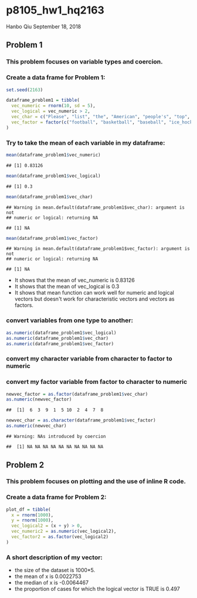 p8105\_hw1\_hq2163
================
Hanbo Qiu
September 18, 2018

Problem 1
---------

### This problem focuses on variable types and coercion.

### Create a data frame for Problem 1:

``` r
set.seed(2163)

dataframe_problem1 = tibble(
  vec_numeric = rnorm(10, sd = 5),
  vec_logical = vec_numeric > 2,
  vec_char = c("Please", "list", "the", "American", "people's", "top", "four", "most", "popular", "sports"),
  vec_factor = factor(c("football", "basketball", "baseball", "ice_hockey", "football", "basketball", "baseball", "ice_hockey", "football", "basketball"))
)
```

### Try to take the mean of each variable in my dataframe:

``` r
mean(dataframe_problem1$vec_numeric)
```

    ## [1] 0.83126

``` r
mean(dataframe_problem1$vec_logical)
```

    ## [1] 0.3

``` r
mean(dataframe_problem1$vec_char)
```

    ## Warning in mean.default(dataframe_problem1$vec_char): argument is not
    ## numeric or logical: returning NA

    ## [1] NA

``` r
mean(dataframe_problem1$vec_factor)
```

    ## Warning in mean.default(dataframe_problem1$vec_factor): argument is not
    ## numeric or logical: returning NA

    ## [1] NA

-   It shows that the mean of vec\_numeric is 0.83126
-   It shows that the mean of vec\_logical is 0.3
-   It shows that mean function can work well for numeric and logical vectors but doesn't work for characteristic vectors and vectors as factors.

### convert variables from one type to another:

``` r
as.numeric(dataframe_problem1$vec_logical)
as.numeric(dataframe_problem1$vec_char)
as.numeric(dataframe_problem1$vec_factor)
```

### convert my character variable from character to factor to numeric

### convert my factor variable from factor to character to numeric

``` r
newvec_factor = as.factor(dataframe_problem1$vec_char)
as.numeric(newvec_factor)
```

    ##  [1]  6  3  9  1  5 10  2  4  7  8

``` r
newvec_char = as.character(dataframe_problem1$vec_factor)
as.numeric(newvec_char)
```

    ## Warning: NAs introduced by coercion

    ##  [1] NA NA NA NA NA NA NA NA NA NA

Problem 2
---------

### This problem focuses on plotting and the use of inline R code.

### Create a data frame for Problem 2:

``` r
plot_df = tibble(
  x = rnorm(1000),
  y = rnorm(1000),
  vec_logical2 = (x + y) > 0,
  vec_numeric2 = as.numeric(vec_logical2),
  vec_factor2 = as.factor(vec_logical2)
)
```

### A short description of my vector:

-   the size of the dataset is 1000\*5.
-   the mean of x is 0.0022753
-   the median of x is -0.0064467
-   the proportion of cases for which the logical vector is TRUE is 0.497
